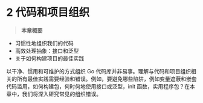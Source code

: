 # 2 代码和项目组织

> **本章概要**
* 习惯性地组织我们的代码
* 高效处理抽象：接口和泛型
* 关于如何构建项目的最佳实践

以干净、惯用和可维护的方式组织 Go 代码库并非易事。理解与代码和项目组织相关的所有最佳实践需要经验和错误。例如，要避免哪些陷阱，例如变量遮蔽和嵌套代码滥用，如何构建包，何时何地使用接口或泛型，init 函数，实用程序包？在本章中，我们将深入研究常见的组织错误。
